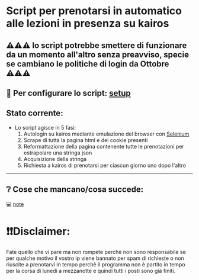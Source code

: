 # Script per prenotarsi in automatico alle lezioni in presenza su kairos

## ⚠️⚠️⚠️ lo script potrebbe smettere di funzionare da un momento all'altro senza preavviso, specie se cambiano le politiche di login da Ottobre ⚠️⚠️⚠️

## 🔧 Per configurare lo script: [setup](docs/setup.md)

## Stato corrente:
   
   - Lo script agisce in 5 fasi:
      1. Autologin su kairos mediante emulazione del browser con [Selenium](https://www.selenium.dev/documentation/en/) 
      2. Scrape di tutta la pagina html e dei cookie presenti
      3. Reformattazione della pagina contenente tutte le prenotazioni per estrapolare una stringa json
      4. Acquisizione della stringa
      5. Richiesta a kairos di prenotarsi per ciascun giorno uno dopo l'altro

---

## ❔ Cose che mancano/cosa succede: 
💻 [note](docs/note.md)

# ❗️❗️Disclaimer:
Fate quello che vi pare ma non rompete perchè non sono responsabile se per qualche motivo il vostro ip viene bannato per spam di richieste o non riuscite a prenotarvi in tempo perchè il programma non è partito in tempo per la corsa di lunedì a mezzanotte e quindi tutti i posti sono già finiti.
